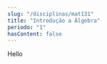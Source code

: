 ```yaml
---
slug: "/disciplinas/mat131"
title: "Introdução a Álgebra"
periodo: "1"
hasContent: false
---
```


Hello
